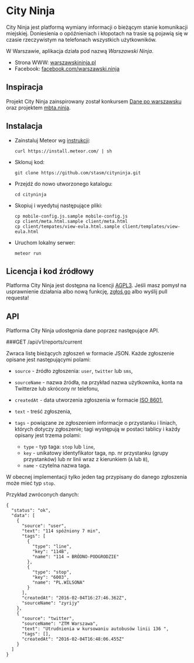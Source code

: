 City Ninja
==========

City Ninja jest platformą wymiany informacji o bieżącym stanie komunikacji 
miejskiej.  Doniesienia o opóźnieniach i kłopotach na trasie są pojawią się 
w czasie rzeczywistym na telefonach wszystkich użytkowników.

W Warszawie, aplikacja działa pod nazwą _Warszawski Ninja_.

  - Strona WWW: [warszawskininja.pl][]
  - Facebook: [facebook.com/warszawski.ninja][]

[warszawskininja.pl]: https://warszawskininja.pl
[facebook.com/warszawski.ninja]: https://www.facebook.com/warszawski.ninja


Inspiracja
----------

Projekt City Ninja zainspirowany został konkursem [Dane po warszawsku][] oraz 
projektem [mbta.ninja][].

[Dane po warszawsku]: http://konkurs.danepowarszawsku.pl/
[mbta.ninja]: http://mbta.ninja


Instalacja
----------

  - Zainstaluj Meteor wg [instrukcji][]:

        curl https://install.meteor.com/ | sh

  - Sklonuj kod:

        git clone https://github.com/stasm/cityninja.git

  - Przejdź do nowo utworzonego katalogu:

        cd cityninja

  - Skopiuj i wyedytuj następujące pliki:

        cp mobile-config.js.sample mobile-config.js
        cp client/meta.html.sample client/meta.html
        cp client/tempates/view-eula.html.sample client/templates/view-eula.html

  - Uruchom lokalny serwer:

        meteor run

[instrukcji]: https://www.meteor.com/install


Licencja i kod źródłowy
-----------------------

Platforma City Ninja jest dostępna na licencji [AGPL3][].  Jeśli masz 
pomysł na usprawnienie działania albo nową funkcję, [zgłoś go][] albo wyślij 
pull requesta!

[AGPL3]: http://opensource.org/licenses/AGPL-3.0
[zgłoś go]: https://github.com/stasm/cityninja/issues


API
---

Platforma City Ninja udostępnia dane poprzez następujące API.

###GET /api/v1/reports/current

Zwraca listę bieżących zgłoszeń w formacie JSON.  Każde zgłoszenie opisane jest
następującymi polami:

  - `source` - źródło zgłoszenia: `user`, `twitter` lub `sms`,

  - `sourceName` - nazwa źródła, na przykład nazwa użytkownika, konta na
    Twitterze lub skrócony nr telefonu,

  - `createdAt` - data utworzenia zgłoszenia w formacie [ISO 8601][],

  - `text` - treść zgłoszenia,

  - `tags` - powiązane ze zgłoszeniem informacje o przystanku i liniach,
    których dotyczy zgłoszenie; tagi występują w postaci tablicy i każdy 
    opisany jest trzema polami:

    - `type` - typ taga: `stop` lub `line`,
    - `key` - unikatowy identyfikator taga, np. nr przystanku (grupy 
      przystanków) lub nr linii wraz z kierunkiem (`A` lub `B`),
    - `name` - czytelna nazwa taga.

W obecnej implementacji tylko jeden tag przypisany do danego zgłoszenia może 
mieć typ `stop`.

Przykład zwróconych danych:

    {
      "status": "ok",
      "data": [
        {
          "source": "user",
          "text": "114 spóźniony 7 min",
          "tags": [
            {
              "type": "line",
              "key": "114B",
              "name": "114 → BRÓDNO-PODGRODZIE"
            },
            {
              "type": "stop",
              "key": "6003",
              "name": "PL.WILSONA"
            }
          ],
          "createdAt": "2016-02-04T16:27:46.362Z",
          "sourceName": "zyrijy"
        },
        {
          "source": "twitter",
          "sourceName": "ZTM Warszawa",
          "text": "Utrudnienia w kursowaniu autobusów linii 136 ",
          "tags": [],
          "createdAt": "2016-02-04T16:48:06.455Z"
        }
      ]
    }

[ISO 8601]: http://www.ecma-international.org/ecma-262/6.0/#sec-date-time-string-format
